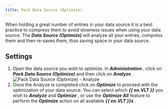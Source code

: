 ```yaml
---
title: Pack Data Source (Optimize)
---
```

When holding a great number of entries in your data source it is a best practice to compress them to avoid slowness issues when using your data source. The ***Data Source (Optimize)*** will analyze all your entries, compress them and then re-saves them, thus saving space in your data source. 

## Settings 

1. Open the data source you wish to optimize. In ***Administration*** , click on ***Pack Data Source (Optimize)***   and then click on ***Analyze*** .  
![Pack Data Source (Optimize) - Analyze](https://webdevolutions.azureedge.net/docs/en/rdm/windows/clip10764.png) 
1. Once the Analyze is completed click on ***Optimize*** to proceed with the optimization of your data source. You can select which ***{{ en.VLT }}*** you wish to ***Analyze*** and ***Optimize*** , or use the ***Optimize All*** feature to perform the ***Optimize*** action on all available ***{{ en.VLT }}s*** . 

